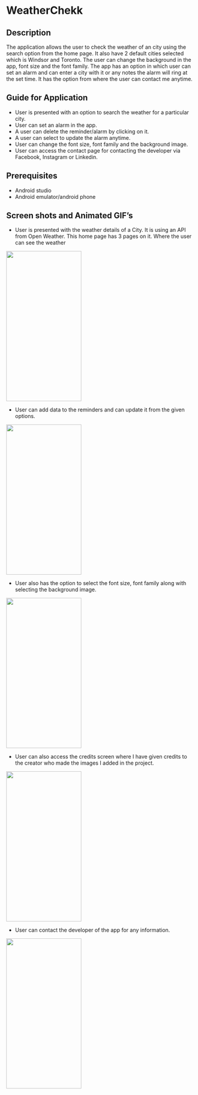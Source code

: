 # WeatherChekk

## Description

The application allows the user to check the weather of an city using the search option from the home page. It also have 2 default cities selected which is Windsor and Toronto. The user can change the background in the app, font size and the font family. The app has an option in which user can set an alarm and can enter a city with it or any notes the alarm will ring at the set time. It has the option from where the user can contact me anytime.

## Guide for Application

- User is presented with an option to search the weather for a particular city.
- User can set an alarm in the app.
- A user can delete the reminder/alarm by clicking on it.
- A user can select to update the alarm anytime.
- User can change the font size, font family and the background image.
- User can access the contact page for contacting the developer via Facebook, Instagram or Linkedin.

## Prerequisites

- Android studio
- Android emulator/android phone

## Screen shots and Animated GIF’s

- User is presented with the weather details of a City. It is using an API from Open Weather. This home page has 3 pages on it. Where the user can see the weather
<img src="https://user-images.githubusercontent.com/72352678/114511156-88debb80-9c05-11eb-848b-e86823bcc6aa.png" height="400" width="200"/>

- User can add data to the reminders and can update it from the given options.
<img src="https://user-images.githubusercontent.com/72352678/114511967-9183c180-9c06-11eb-93a4-486c90f3b31a.gif" height="400" width="200"/>

- User also has the option to select the font size, font family along with selecting the background image.
<img src="https://user-images.githubusercontent.com/72352678/114512935-a3b22f80-9c07-11eb-8741-afbe9fc43c5b.png" height="400" width="200"/>

- User can also access the credits screen where I have given credits to the creator who made the images I added in the project.
<img src="https://user-images.githubusercontent.com/72352678/114513090-d2c8a100-9c07-11eb-9880-f4db5bfdb468.png" height="400" width="200"/>


- User can contact the developer of the app for any information.
<img src="https://user-images.githubusercontent.com/72352678/114513241-fd1a5e80-9c07-11eb-8c14-d4660e2ccadd.png" height="400" width="200"/>
